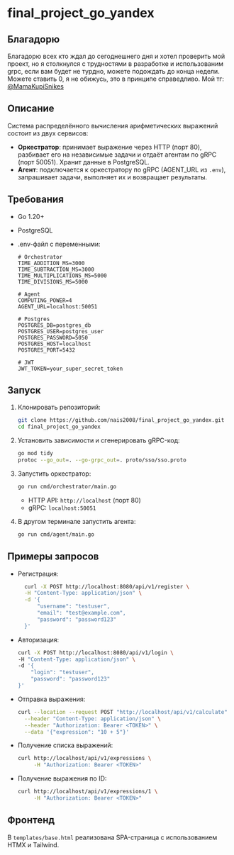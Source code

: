 # final_project_go_yandex

## Благадорю

Благадорю всех кто ждал до сегоднешнего дня и хотел проверить мой проект, но я столкнулся с трудностями в разработке и использованим grpc, если вам будет не турдно, можете подождать до конца недели. Можете ставить 0, я не обижусь, это в принципе справедливо. Мой тг: [@MamaKupiSnikes](https://t.me//MamaKupiSnikers)

## Описание

Система распределённого вычисления арифметических выражений состоит из двух сервисов:

* **Оркестратор**: принимает выражение через HTTP (порт 80), разбивает его на независимые задачи и отдаёт агентам по gRPC (порт 50051). Хранит данные в PostgreSQL.
* **Агент**: подключается к оркестратору по gRPC (AGENT\_URL из `.env`), запрашивает задачи, выполняет их и возвращает результаты.

## Требования

* Go 1.20+
* PostgreSQL
* .env-файл с переменными:

  ```dotenv
  # Orchestrator
  TIME_ADDITION_MS=3000
  TIME_SUBTRACTION_MS=3000
  TIME_MULTIPLICATIONS_MS=5000
  TIME_DIVISIONS_MS=5000

  # Agent
  COMPUTING_POWER=4
  AGENT_URL=localhost:50051

  # Postgres
  POSTGRES_DB=postgres_db
  POSTGRES_USER=postgres_user
  POSTGRES_PASSWORD=5050
  POSTGRES_HOST=localhost
  POSTGRES_PORT=5432

  # JWT
  JWT_TOKEN=your_super_secret_token
  ```

## Запуск

1. Клонировать репозиторий:

   ```bash
   git clone https://github.com/nais2008/final_project_go_yandex.git
   cd final_project_go_yandex
   ```

2. Установить зависимости и сгенерировать gRPC-код:

   ```bash
   go mod tidy
   protoc --go_out=. --go-grpc_out=. proto/sso/sso.proto
   ```

3. Запустить оркестратор:

   ```bash
   go run cmd/orchestrator/main.go
   ```

   * HTTP API: `http://localhost` (порт 80)
   * gRPC: `localhost:50051`
4. В другом терминале запустить агента:

   ```bash
   go run cmd/agent/main.go
   ```

## Примеры запросов

* Регистрация:

  ```bash
    curl -X POST http://localhost:8080/api/v1/register \
    -H "Content-Type: application/json" \
    -d '{
        "username": "testuser",
        "email": "test@example.com",
        "password": "password123"
    }'
  ```

* Авторизация:

  ```bash
  curl -X POST http://localhost:8080/api/v1/login \
  -H "Content-Type: application/json" \
  -d '{
      "login": "testuser",
      "password": "password123"
  }'
  ```

* Отправка выражения:

  ```bash
  curl --location --request POST "http://localhost/api/v1/calculate" \
    --header "Content-Type: application/json" \
    --header "Authorization: Bearer <TOKEN>" \
    --data '{"expression": "10 + 5"}'
  ```

* Получение списка выражений:

  ```bash
  curl http://localhost/api/v1/expressions \
       -H "Authorization: Bearer <TOKEN>"
  ```

* Получение выражения по ID:

  ```bash
  curl http://localhost/api/v1/expressions/1 \
       -H "Authorization: Bearer <TOKEN>"
  ```

## Фронтенд

В `templates/base.html` реализована SPA-страница с использованием HTMX и Tailwind.
